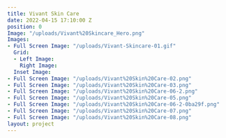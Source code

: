 ```yaml
---
title: Vivant Skin Care
date: 2022-04-15 17:10:00 Z
position: 0
Image: "/uploads/Vivant%20Skincare_Hero.png"
Images:
- Full Screen Image: "/uploads/Vivant-Skincare-01.gif"
  Grid:
  - Left Image: 
    Right Image: 
  Inset Image: 
- Full Screen Image: "/uploads/Vivant%20Skin%20Care-02.png"
- Full Screen Image: "/uploads/Vivant%20Skin%20Care-03.png"
- Full Screen Image: "/uploads/Vivant%20Skin%20Care-06-2.png"
- Full Screen Image: "/uploads/Vivant%20Skin%20Care-05.png"
- Full Screen Image: "/uploads/Vivant%20Skin%20Care-06-2-0ba29f.png"
- Full Screen Image: "/uploads/Vivant%20Skin%20Care-07.png"
- Full Screen Image: "/uploads/Vivant%20Skin%20Care-08.png"
layout: project
---
```


